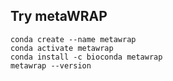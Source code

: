 ## Try metaWRAP
```
conda create --name metawrap
conda activate metawrap
conda install -c bioconda metawrap
metawrap --version
```

